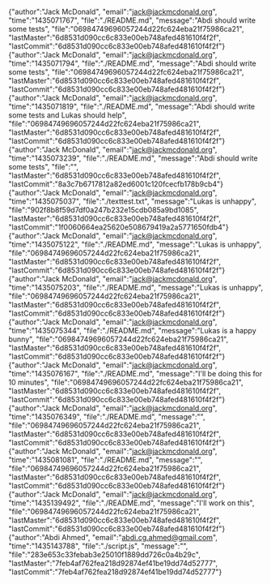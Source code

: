 
{"author":"Jack McDonald", "email":"jack@jackmcdonald.org", "time":"1435071767", "file":"./README.md", "message":"Abdi should write some tests", "file":"06984749696057244d22fc624eba21f75986ca21", "lastMaster":"6d8531d090cc6c833e00eb748afed481610f4f2f", "lastCommit":"6d8531d090cc6c833e00eb748afed481610f4f2f"}
{"author":"Jack McDonald", "email":"jack@jackmcdonald.org", "time":"1435071794", "file":"./README.md", "message":"Abdi should write some tests", "file":"06984749696057244d22fc624eba21f75986ca21", "lastMaster":"6d8531d090cc6c833e00eb748afed481610f4f2f", "lastCommit":"6d8531d090cc6c833e00eb748afed481610f4f2f"}
{"author":"Jack McDonald", "email":"jack@jackmcdonald.org", "time":"1435071819", "file":"./README.md", "message":"Abdi should write some tests and Lukas should help", "file":"06984749696057244d22fc624eba21f75986ca21", "lastMaster":"6d8531d090cc6c833e00eb748afed481610f4f2f", "lastCommit":"6d8531d090cc6c833e00eb748afed481610f4f2f"}
{"author":"Jack McDonald", "email":"jack@jackmcdonald.org", "time":"1435073239", "file":"./README.md", "message":"Abdi should write some tests", "file":"", "lastMaster":"6d8531d090cc6c833e00eb748afed481610f4f2f", "lastCommit":"8a3c7b6717812a82ed6001c120fcecfb178b9cb4"}
{"author":"Jack McDonald", "email":"jack@jackmcdonald.org", "time":"1435075037", "file":"./texttest.txt", "message":"Lukas is unhappy", "file":"902f8b8f59d7df0a247b232e15cdb085a9bd1085", "lastMaster":"6d8531d090cc6c833e00eb748afed481610f4f2f", "lastCommit":"1f0060664ea25620e508679419a2a5771650fdb4"}
{"author":"Jack McDonald", "email":"jack@jackmcdonald.org", "time":"1435075122", "file":"./README.md", "message":"Lukas is unhappy", "file":"06984749696057244d22fc624eba21f75986ca21", "lastMaster":"6d8531d090cc6c833e00eb748afed481610f4f2f", "lastCommit":"6d8531d090cc6c833e00eb748afed481610f4f2f"}
{"author":"Jack McDonald", "email":"jack@jackmcdonald.org", "time":"1435075203", "file":"./README.md", "message":"Lukas is unhappy", "file":"06984749696057244d22fc624eba21f75986ca21", "lastMaster":"6d8531d090cc6c833e00eb748afed481610f4f2f", "lastCommit":"6d8531d090cc6c833e00eb748afed481610f4f2f"}
{"author":"Jack McDonald", "email":"jack@jackmcdonald.org", "time":"1435075344", "file":"./README.md", "message":"Lukas is a happy bunny", "file":"06984749696057244d22fc624eba21f75986ca21", "lastMaster":"6d8531d090cc6c833e00eb748afed481610f4f2f", "lastCommit":"6d8531d090cc6c833e00eb748afed481610f4f2f"}
{"author":"Jack McDonald", "email":"jack@jackmcdonald.org", "time":"1435076167", "file":"./README.md", "message":"I'll be doing this for 10 minutes", "file":"06984749696057244d22fc624eba21f75986ca21", "lastMaster":"6d8531d090cc6c833e00eb748afed481610f4f2f", "lastCommit":"6d8531d090cc6c833e00eb748afed481610f4f2f"}
{"author":"Jack McDonald", "email":"jack@jackmcdonald.org", "time":"1435076349", "file":"./README.md", "message":"", "file":"06984749696057244d22fc624eba21f75986ca21", "lastMaster":"6d8531d090cc6c833e00eb748afed481610f4f2f", "lastCommit":"6d8531d090cc6c833e00eb748afed481610f4f2f"}
{"author":"Jack McDonald", "email":"jack@jackmcdonald.org", "time":"1435081081", "file":"./README.md", "message":"", "file":"06984749696057244d22fc624eba21f75986ca21", "lastMaster":"6d8531d090cc6c833e00eb748afed481610f4f2f", "lastCommit":"6d8531d090cc6c833e00eb748afed481610f4f2f"}
{"author":"Jack McDonald", "email":"jack@jackmcdonald.org", "time":"1435139492", "file":"./README.md", "message":"I'll work on this", "file":"06984749696057244d22fc624eba21f75986ca21", "lastMaster":"6d8531d090cc6c833e00eb748afed481610f4f2f", "lastCommit":"6d8531d090cc6c833e00eb748afed481610f4f2f"}
{"author":"Abdi Ahmed", "email":"abdi.cg.ahmed@gmail.com", "time":"1435143788", "file":"./script.js", "message":"", "file":"283e653c33febab3e25010f1889dd726c0a4b29c", "lastMaster":"7feb4af762fea218d92874ef41be19dd74d52777", "lastCommit":"7feb4af762fea218d92874ef41be19dd74d52777"}
